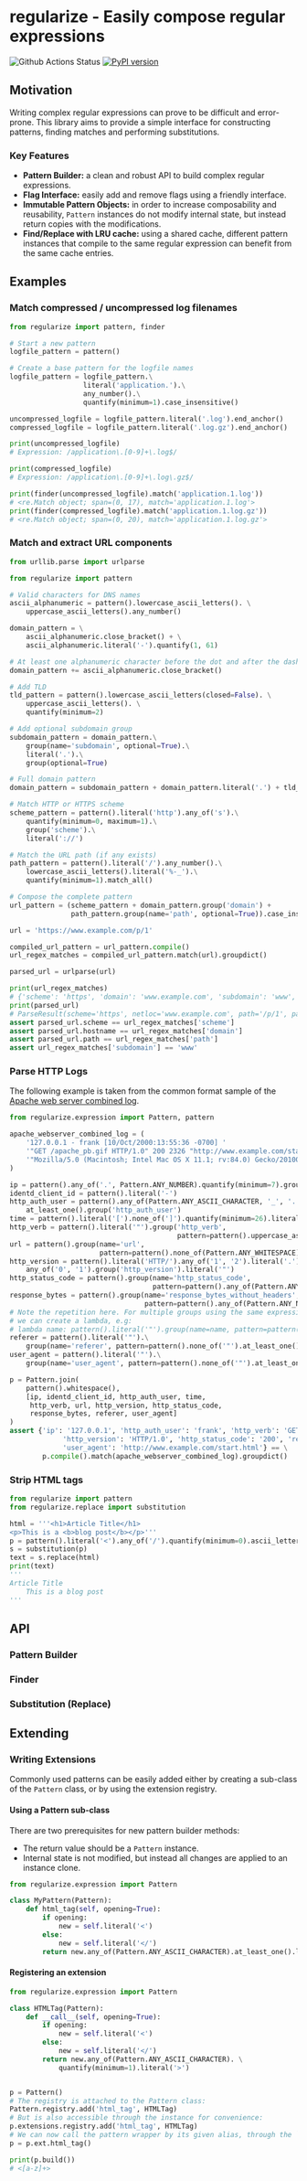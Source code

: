 # regularize - Easily compose regular expressions

![Github Actions Status](https://github.com/georgepsarakis/regularize/actions/workflows/python-app.yml/badge.svg) [![PyPI version](https://badge.fury.io/py/regularize.svg)](https://badge.fury.io/py/regularize)

## Motivation

Writing complex regular expressions can prove to be difficult and error-prone. This library aims to provide a simple interface for constructing patterns, finding matches and performing substitutions.

### Key Features

- **Pattern Builder:** a clean and robust API to build complex regular expressions.
- **Flag Interface:** easily add and remove flags using a friendly interface.
- **Immutable Pattern Objects:** in order to increase composability and reusability, `Pattern` instances do not modify internal state, but instead return copies with the modifications.
- **Find/Replace with LRU cache:** using a shared cache, different pattern instances that compile to the same regular expression can benefit from the same cache entries.

## Examples

### Match compressed / uncompressed log filenames

```python
from regularize import pattern, finder

# Start a new pattern
logfile_pattern = pattern()

# Create a base pattern for the logfile names
logfile_pattern = logfile_pattern.\
                  literal('application.').\
                  any_number().\
                  quantify(minimum=1).case_insensitive()

uncompressed_logfile = logfile_pattern.literal('.log').end_anchor()
compressed_logfile = logfile_pattern.literal('.log.gz').end_anchor()

print(uncompressed_logfile)
# Expression: /application\.[0-9]+\.log$/

print(compressed_logfile)
# Expression: /application\.[0-9]+\.log\.gz$/

print(finder(uncompressed_logfile).match('application.1.log'))
# <re.Match object; span=(0, 17), match='application.1.log'>
print(finder(compressed_logfile).match('application.1.log.gz'))
# <re.Match object; span=(0, 20), match='application.1.log.gz'>
```

### Match and extract URL components

```python
from urllib.parse import urlparse

from regularize import pattern

# Valid characters for DNS names
ascii_alphanumeric = pattern().lowercase_ascii_letters(). \
    uppercase_ascii_letters().any_number()

domain_pattern = \
    ascii_alphanumeric.close_bracket() + \
    ascii_alphanumeric.literal('-').quantify(1, 61)

# At least one alphanumeric character before the dot and after the dash
domain_pattern += ascii_alphanumeric.close_bracket()

# Add TLD
tld_pattern = pattern().lowercase_ascii_letters(closed=False). \
    uppercase_ascii_letters(). \
    quantify(minimum=2)

# Add optional subdomain group
subdomain_pattern = domain_pattern.\
    group(name='subdomain', optional=True).\
    literal('.').\
    group(optional=True)

# Full domain pattern
domain_pattern = subdomain_pattern + domain_pattern.literal('.') + tld_pattern

# Match HTTP or HTTPS scheme
scheme_pattern = pattern().literal('http').any_of('s').\
    quantify(minimum=0, maximum=1).\
    group('scheme').\
    literal('://')

# Match the URL path (if any exists)
path_pattern = pattern().literal('/').any_number().\
    lowercase_ascii_letters().literal('%-_').\
    quantify(minimum=1).match_all()

# Compose the complete pattern
url_pattern = (scheme_pattern + domain_pattern.group('domain') +
               path_pattern.group(name='path', optional=True)).case_insensitive()

url = 'https://www.example.com/p/1'

compiled_url_pattern = url_pattern.compile()
url_regex_matches = compiled_url_pattern.match(url).groupdict()

parsed_url = urlparse(url)

print(url_regex_matches)
# {'scheme': 'https', 'domain': 'www.example.com', 'subdomain': 'www', 'path': '/p/1'}
print(parsed_url)
# ParseResult(scheme='https', netloc='www.example.com', path='/p/1', params='', query='', fragment='')
assert parsed_url.scheme == url_regex_matches['scheme']
assert parsed_url.hostname == url_regex_matches['domain']
assert parsed_url.path == url_regex_matches['path']
assert url_regex_matches['subdomain'] == 'www'
```

### Parse HTTP Logs

The following example is taken from the common format sample of the [Apache web server combined log](https://httpd.apache.org/docs/current/logs.html#combined).

```python
from regularize.expression import Pattern, pattern

apache_webserver_combined_log = (
    '127.0.0.1 - frank [10/Oct/2000:13:55:36 -0700] '
    '"GET /apache_pb.gif HTTP/1.0" 200 2326 "http://www.example.com/start.html" '
    '"Mozilla/5.0 (Macintosh; Intel Mac OS X 11.1; rv:84.0) Gecko/20100101 Firefox/84.0"'
)

ip = pattern().any_of('.', Pattern.ANY_NUMBER).quantify(minimum=7).group('ip')
identd_client_id = pattern().literal('-')
http_auth_user = pattern().any_of(Pattern.ANY_ASCII_CHARACTER, '_', '.').\
    at_least_one().group('http_auth_user')
time = pattern().literal('[').none_of(']').quantify(minimum=26).literal(']')
http_verb = pattern().literal('"').group('http_verb',
                                         pattern=pattern().uppercase_ascii_letters().at_least_one())
url = pattern().group(name='url',
                      pattern=pattern().none_of(Pattern.ANY_WHITESPACE).at_least_one())
http_version = pattern().literal('HTTP/').any_of('1', '2').literal('.').\
    any_of('0', '1').group('http_version').literal('"')
http_status_code = pattern().group(name='http_status_code',
                                   pattern=pattern().any_of(Pattern.ANY_NUMBER).exactly(3))
response_bytes = pattern().group(name='response_bytes_without_headers',
                                 pattern=pattern().any_of(Pattern.ANY_NUMBER).at_least_one())
# Note the repetition here. For multiple groups using the same expression,
# we can create a lambda, e.g:
# lambda name: pattern().literal('"').group(name=name, pattern=pattern().none_of('"').at_least_one()).literal('"')
referer = pattern().literal('"').\
    group(name='referer', pattern=pattern().none_of('"').at_least_one()).literal('"')
user_agent = pattern().literal('"').\
    group(name='user_agent', pattern=pattern().none_of('"').at_least_one())

p = Pattern.join(
    pattern().whitespace(),
    [ip, identd_client_id, http_auth_user, time,
     http_verb, url, http_version, http_status_code,
     response_bytes, referer, user_agent]
)
assert {'ip': '127.0.0.1', 'http_auth_user': 'frank', 'http_verb': 'GET', 'url': '/apache_pb.gif',
             'http_version': 'HTTP/1.0', 'http_status_code': '200', 'response_bytes_without_headers': '2326',
             'user_agent': 'http://www.example.com/start.html'} == \
        p.compile().match(apache_webserver_combined_log).groupdict()
```

### Strip HTML tags

```python
from regularize import pattern
from regularize.replace import substitution

html = '''<h1>Article Title</h1>
<p>This is a <b>blog post</b></p>'''
p = pattern().literal('<').any_of('/').quantify(minimum=0).ascii_letters().any_number().at_least_one().literal('>')
s = substitution(p)
text = s.replace(html)
print(text)
'''
Article Title
    This is a blog post
'''
```

## API

### Pattern Builder

### Finder

### Substitution (Replace) 

## Extending

### Writing Extensions

Commonly used patterns can be easily added either by creating a sub-class of the `Pattern` class,
or by using the extension registry.

#### Using a Pattern sub-class

There are two prerequisites for new pattern builder methods:
- The return value should be a `Pattern` instance.
- Internal state is not modified, but instead all changes are applied to an instance clone.

```python
from regularize.expression import Pattern

class MyPattern(Pattern):
    def html_tag(self, opening=True):
        if opening:
            new = self.literal('<')
        else:
            new = self.literal('</')
        return new.any_of(Pattern.ANY_ASCII_CHARACTER).at_least_one().literal('>')    
```  

#### Registering an extension

```python
from regularize.expression import Pattern

class HTMLTag(Pattern):
    def __call__(self, opening=True):
        if opening:
            new = self.literal('<')
        else:
            new = self.literal('</')
        return new.any_of(Pattern.ANY_ASCII_CHARACTER). \
            quantify(minimum=1).literal('>')


p = Pattern()
# The registry is attached to the Pattern class:
Pattern.registry.add('html_tag', HTMLTag)
# But is also accessible through the instance for convenience:
p.extensions.registry.add('html_tag', HTMLTag)
# We can now call the pattern wrapper by its given alias, through the `ext` object:
p = p.ext.html_tag()

print(p.build())
# <[a-z]+>
```
